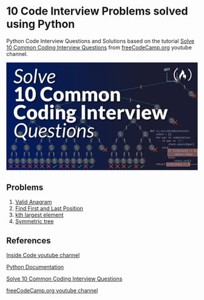 # 10 Code Interview Problems solved using Python

Python Code Interview Questions and Solutions based on the tutorial [Solve 10 Common Coding Interview Questions](https://www.youtube.com/watch?v=Peq4GCPNC5c) from [freeCodeCamp.org](https://www.youtube.com/@freecodecamp) youtube channel.

![](assets/img/video.jpg)

## Problems

1) [Valid Anagram](src/problem-1/README.md)
2) [Find First and Last Position](./src/first-and-last-position.ipynb)
3) [kth largest element](./src/kth-largest-element.ipynb)
4) [Symmetric tree](./src/symmetric-tree.ipynb)

## References

[Inside Code youtube channel](https://www.youtube.com/@insidecode)

[Python Documentation](https://www.python.org/)

[Solve 10 Common Coding Interview Questions](https://www.youtube.com/watch?v=Peq4GCPNC5c)

[freeCodeCamp.org youtube channel](https://www.youtube.com/@freecodecamp)


